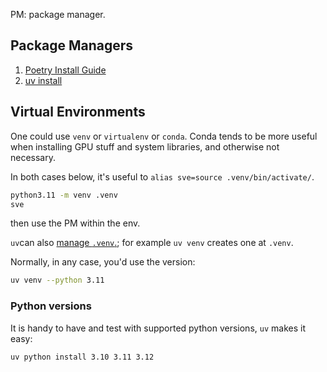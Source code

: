 PM: package manager.

## Package Managers

1. [Poetry Install Guide](https://python-poetry.org/docs/)
2. [uv install](https://docs.astral.sh/uv/getting-started/installation)

## Virtual Environments

One could use `venv` or `virtualenv` or `conda`. Conda tends to be more useful when installing GPU stuff and system libraries, and otherwise not necessary.

In both cases below, it's useful to `alias sve=source .venv/bin/activate/`.

```bash
python3.11 -m venv .venv
sve
```

then use the PM within the env.

`uv`can also [manage `.venv`.](https://docs.astral.sh/uv/pip/environments/); for example `uv venv` creates one at `.venv`.

Normally, in any case, you'd use the version:

```bash
uv venv --python 3.11
```

### Python versions

It is handy to have and test with supported python versions, `uv` makes it easy:

```bash
uv python install 3.10 3.11 3.12
```
